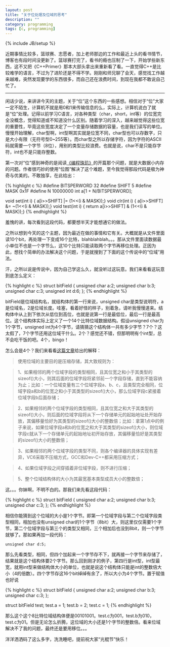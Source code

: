 ```yaml
---
layout: post
title: "关于位处理及位域的思考"
description: ""
category: programming
tags: [c, programming]
---
```

{% include JB/setup %}

近期事情比较多，篮球赛、志愿者，加上老师那边的工作和最近上头的看书情节，博客也有段时间没更新了。篮球赛打完了，看书的瘾也压制了一下，开始学些新东西，这不又把《C++Primer》那本大部头拿出来重新看了看。一直觉得C++是比较难学的语言，不过为了进阶还是不得不学。刚刚和师兄聊了会天，感觉找工作越来越难，突然发现要学的东西很多，而自己还在浪费时间，到现在我都不敢说自己忙了。

* * *

闲话少说，来讲讲今天的主题，关于“位”这个东西的一些感想。相信对于“位”大家一定不陌生，计算机不就是用0和1来传输信息的么，实际上，计算机说白了就是“位”处理。记得以前学习C语言，对各种类型（char，short，int等）的位宽完全没概念，觉得知道或不知道没什么区别。随着学习的深入，越来越觉得这些位宽的重要性，毕竟这些宽度决定了一个变量存储数据的容量，也是我们读写的单位。慢慢开始理解，char型啊，int型啊其实就是位宽不同，char型也可以存数字，只是大小有限（无符号型0~255等）。而char型之所以存储字符，因为字符的ASCII码就需要一个字节（8位），用别的类型比较浪费。也就是说，char不是只能存字符，int也不是只能存整数。

第一次对“位”感到神奇的是阅读[《编程珠玑》](http://book.douban.com/subject/3227098/)的开篇那个问题，就是大数据小内存的问题。作者很巧妙的使用“位图”解决了这个难题，至今我觉得那段代码是极为神奇与优美的。不敢独享，在此给出：

{% highlight c %}
#define BITSPERWORD 32
#define SHIFT 5
#define MASK 0x1F
#define N 10000000
int a[1 + N/BITSPERWORD];

void set(int i)  {        a[i>>SHIFT] |=  (1<<(i & MASK));}
void clr(int i)  {        a[i>>SHIFT] &= ~(1<<(i & MASK));}
void test(int i) { return a[i>>SHIFT] &   (1<<(i & MASK));}
{% endhighlight %}

羞愧的讲，每次看到这段代码，都要想半天才能想通它的做法。

之所以想到今天的这个主题，因为最近在做的事情和它有关。大概就是从文件里面读10个bit，再处理一下变成16个比特，blahblahblah。。。那从文件里面读数据最小单位不也是一个字节么，这10个比特只能读取两个字节再移位处理。正因为此，想找个简单的办法解决这个问题，于是就搜到了下面的这个传说中的“位域”用法。

汗，之所以说是传说中，因为自己学这么久，就没听过这玩意。我们来看看这玩意到底怎么定义：

{% highlight c %}
struct bitField
{
	unsigned char a:2;
	unsigned char b:3;
	unsigned char c:3;
	unsigned int  d:6;
};
{% endhighlight %}

bitField是位域结构名，就结构体的第一行来说，unsigned char是类型说明符，a是位域名，2是位域长度。哇塞，看着好怪的样子，别着急，请听我慢慢道来。结构体中从上到下依次从低位到高位，也就是说第一行是最低位，最后一行是最高位。这个结构体实际上定义了一个14个比特位域数据结构。假设unsigned char为1个字节，unsigned int为4个字节，请猜猜这个结构体一共有多少字节？7个？这太假了，7个字节还用这位域干什么。2个？感觉还不错，但那明明有个int型，总不会吃干饭的吧。4个，bingo！

怎么会是4个？我们来看看[这篇文章](http://blog.3snews.net/space.php?uid=40122&do=blog&id=67037)给出的解释：

> 使用位域的主要目的是压缩存储，其大致规则为：

> 1、如果相邻的两个位域字段的类型相同，且其位宽之和小于其类型的sizeof()大小，则其后面的位域字段将紧邻前一个字段存储，直到不能容纳为止；比如：一个位域变量有三个位域字段a、b、c，且类型完全相同，位域字段a和b的位宽之和小于其类型的sizeof()大小，那么位域字段c紧接着位域字段b后面存储；

> 2、如果相邻的两个位域字段的类型相同，且其位宽之和大于其类型的sizeof()大小，则后面的位域字段将从下一个存储单元的起始地址处开始存放，其偏移量恰好为其类型的sizeof()大小的整数倍；比如：拿第1点中的例子来说，如果位域字段a和b的位宽之和大于其类型的sizeof()大小，则位域字段c就从下一个存储单元的起始地址初开始存放，其偏移量恰好是其类型的sizeof()大小的整数倍；

> 3、如果相邻的两个位域字段的类型不同，则各个编译器的具体实现有差异，VC6采取不压缩方式，GCC和Dev-C++都采用压缩方式；

> 4、如果位域字段之间穿插着非位域字段，则不进行压缩；

> 5、整个位域结构体的大小为其最宽基本类型成员大小的整数倍；

这。。。你妹啊，不明不白的。那我们来先看这段代码：

{% highlight c %}
struct bitField
{
	unsigned char a:2;
	unsigned char b:3;
	unsigned char c:3;
};
{% endhighlight %}
 
相信你能猜到这个位域的大小是1个字节。即第一个位域字段与第二个位域字段类型相同，相加也没有unsigned char的1个字节（8bit）大，则这里仅仅需要1个字节，第二个位域字段与第三个的类型又相同，三个相加后也没到8bit，则一个字节就够了。那如果再加一段代码：

    unsigned char d:5;

那么先看类型，相同，但四个加起来一个字节存不下，就再接一个字节来存储了，结果就是这个结构体要2个字节。那么回到刚才的例子，第四行是int型，int型最宽，就用int型来做结构体大小的单位，也就是说这个结构体只能是int的整数倍大小（4的倍数）。四个字节存这16个bit绰绰有余了，所以大小为4个字节。置于赋值也好说

{% highlight c %}
struct bitField
{
	unsigned char a:2;
	unsigned char b:3;
	unsigned char c:3;
};

struct bitField test;
test.a = 1;
test.b = 2;
test.c = 1;
{% endhighlight %}

那么这个这个8比特位域结构体便是00101001。test.c为001，test.b为010，test.c为01。但是无论怎么折腾，这位域的大小还是1个字节的整数倍。看来位域解决不了我的问题，最终还是要用移位。。。

洋洋洒洒码了这么多字，洗洗睡吧，提前祝大家“光棍节”快乐！